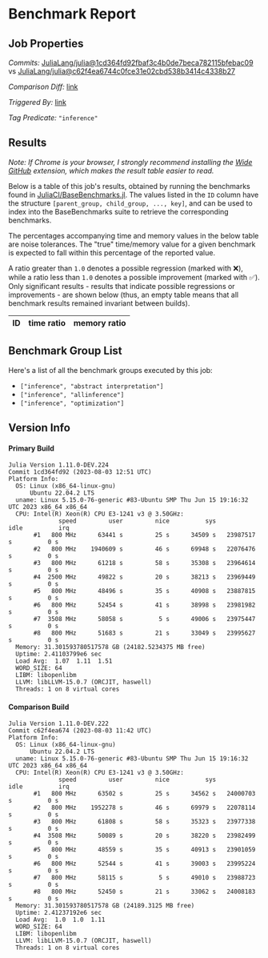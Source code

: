 # Benchmark Report

## Job Properties

*Commits:* [JuliaLang/julia@1cd364fd92fbaf3c4b0de7beca782115bfebac09](https://github.com/JuliaLang/julia/commit/1cd364fd92fbaf3c4b0de7beca782115bfebac09) vs [JuliaLang/julia@c62f4ea6744c0fce31e02cbd538b3414c4338b27](https://github.com/JuliaLang/julia/commit/c62f4ea6744c0fce31e02cbd538b3414c4338b27)

*Comparison Diff:* [link](https://github.com/JuliaLang/julia/compare/c62f4ea6744c0fce31e02cbd538b3414c4338b27..1cd364fd92fbaf3c4b0de7beca782115bfebac09)

*Triggered By:* [link](https://github.com/JuliaLang/julia/pull/50768#issuecomment-1663948868)

*Tag Predicate:* `"inference"`

## Results

*Note: If Chrome is your browser, I strongly recommend installing the [Wide GitHub](https://chrome.google.com/webstore/detail/wide-github/kaalofacklcidaampbokdplbklpeldpj?hl=en)
extension, which makes the result table easier to read.*

Below is a table of this job's results, obtained by running the benchmarks found in
[JuliaCI/BaseBenchmarks.jl](https://github.com/JuliaCI/BaseBenchmarks.jl). The values
listed in the `ID` column have the structure `[parent_group, child_group, ..., key]`,
and can be used to index into the BaseBenchmarks suite to retrieve the corresponding
benchmarks.

The percentages accompanying time and memory values in the below table are noise tolerances. The "true"
time/memory value for a given benchmark is expected to fall within this percentage of the reported value.

A ratio greater than `1.0` denotes a possible regression (marked with :x:), while a ratio less
than `1.0` denotes a possible improvement (marked with :white_check_mark:). Only significant results - results
that indicate possible regressions or improvements - are shown below (thus, an empty table means that all
benchmark results remained invariant between builds).

| ID | time ratio | memory ratio |
|----|------------|--------------|

## Benchmark Group List

Here's a list of all the benchmark groups executed by this job:

- `["inference", "abstract interpretation"]`
- `["inference", "allinference"]`
- `["inference", "optimization"]`

## Version Info

#### Primary Build

```
Julia Version 1.11.0-DEV.224
Commit 1cd364fd92 (2023-08-03 12:51 UTC)
Platform Info:
  OS: Linux (x86_64-linux-gnu)
      Ubuntu 22.04.2 LTS
  uname: Linux 5.15.0-76-generic #83-Ubuntu SMP Thu Jun 15 19:16:32 UTC 2023 x86_64 x86_64
  CPU: Intel(R) Xeon(R) CPU E3-1241 v3 @ 3.50GHz: 
              speed         user         nice          sys         idle          irq
       #1   800 MHz      63441 s         25 s      34509 s   23987517 s          0 s
       #2   800 MHz    1940609 s         46 s      69948 s   22076476 s          0 s
       #3   800 MHz      61218 s         58 s      35308 s   23964614 s          0 s
       #4  2500 MHz      49822 s         20 s      38213 s   23969449 s          0 s
       #5   800 MHz      48496 s         35 s      40908 s   23887815 s          0 s
       #6   800 MHz      52454 s         41 s      38998 s   23981982 s          0 s
       #7  3508 MHz      58058 s          5 s      49006 s   23975447 s          0 s
       #8   800 MHz      51683 s         21 s      33049 s   23995627 s          0 s
  Memory: 31.301593780517578 GB (24182.5234375 MB free)
  Uptime: 2.41103799e6 sec
  Load Avg:  1.07  1.11  1.51
  WORD_SIZE: 64
  LIBM: libopenlibm
  LLVM: libLLVM-15.0.7 (ORCJIT, haswell)
  Threads: 1 on 8 virtual cores

```

#### Comparison Build

```
Julia Version 1.11.0-DEV.222
Commit c62f4ea674 (2023-08-03 11:42 UTC)
Platform Info:
  OS: Linux (x86_64-linux-gnu)
      Ubuntu 22.04.2 LTS
  uname: Linux 5.15.0-76-generic #83-Ubuntu SMP Thu Jun 15 19:16:32 UTC 2023 x86_64 x86_64
  CPU: Intel(R) Xeon(R) CPU E3-1241 v3 @ 3.50GHz: 
              speed         user         nice          sys         idle          irq
       #1   800 MHz      63502 s         25 s      34562 s   24000703 s          0 s
       #2   800 MHz    1952278 s         46 s      69979 s   22078114 s          0 s
       #3   800 MHz      61808 s         58 s      35323 s   23977338 s          0 s
       #4  3508 MHz      50089 s         20 s      38220 s   23982499 s          0 s
       #5   800 MHz      48559 s         35 s      40913 s   23901059 s          0 s
       #6   800 MHz      52544 s         41 s      39003 s   23995224 s          0 s
       #7   800 MHz      58115 s          5 s      49010 s   23988723 s          0 s
       #8   800 MHz      52450 s         21 s      33062 s   24008183 s          0 s
  Memory: 31.301593780517578 GB (24189.3125 MB free)
  Uptime: 2.41237192e6 sec
  Load Avg:  1.0  1.0  1.11
  WORD_SIZE: 64
  LIBM: libopenlibm
  LLVM: libLLVM-15.0.7 (ORCJIT, haswell)
  Threads: 1 on 8 virtual cores

```
